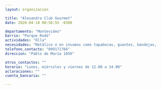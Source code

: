 ```yaml
---
layout: organizacion

title: "Alexandra Club Gourmet"
date: 2020-04-10 00:56:55 -0300

departamento: "Montevideo"
barrio: "Parque Rodó"
actividades: "Olla"
necesidades: "Metálico o en insumos como tapabocas, guantes, bandejas, tenedores descartables, alcohol e hipoclorito. También llaman a voluntarios menores de 60 años."
telefono_contacto: "099171766"
direccion: "Pablo de María 1056"

otros_contactos: ""
horario: "Lunes, miércoles y viernes de 12.00 a 14.00"
aclaraciones: ""
cuenta_bancaria: ""

---
```


